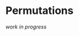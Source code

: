 # Permutations

_work in progress_

<!---
Local Variables:
mode: outline
coding: iso-latin-1
outline-regexp: "#+"
End:
-->
